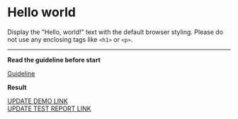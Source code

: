# Hello world

Display the "Hello, world!" text with the default browser styling. Please do not 
use any enclosing tags like `<h1>` or `<p>`.
___

**Read the guideline before start**

[Guideline](https://mate-academy.github.io/layout_task-guideline/)

**Result**

[UPDATE DEMO LINK](https://volodsher.github.io/layout_hello-world/) <br>
[UPDATE TEST REPORT LINK](https://<your_account>.github.io/<repo_name>/report/html_report/)
